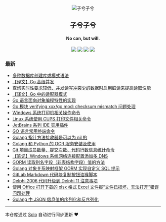 <p align="center"><img alt="子兮子兮" src="https://zixizixi.cn/images/logo/logo@96.png"></p><h2 align="center">
子兮子兮
</h2>

<h4 align="center">No can, but will.</h4>
<p align="center"><a title="子兮子兮" target="_blank" href="https://github.com/iTanken/solo-blog"><img src="https://img.shields.io/github/last-commit/iTanken/solo-blog.svg?style=flat-square&color=FF9900"></a>
<a title="GitHub repo size in bytes" target="_blank" href="https://github.com/iTanken/solo-blog"><img src="https://img.shields.io/github/repo-size/iTanken/solo-blog.svg?style=flat-square"></a>
<a title="Solo Version" target="_blank" href="https://github.com/88250/solo/releases"><img src="https://img.shields.io/badge/solo-4.4.0-f1e05a.svg?style=flat-square&color=blueviolet"></a>
<a title="Hits" target="_blank" href="https://github.com/88250/hits"><img src="https://hits.b3log.org/iTanken/solo-blog.svg"></a></p>

### 最新

* [多种数据库创建库或模式语法](https://zixizixi.cn/multiple-creation-database-or-schema-syntax)
* [【译文】Go 高级并发](https://zixizixi.cn/advanced-go-concurrency)
* [查询实时性要求较低、并发读写冲突少的数据时启用脏读来提高读取性能](https://zixizixi.cn/enable-dirty-reads-in-database-query-sql)
* [【译文】Go 中的适配器模式](https://zixizixi.cn/the-adapter-pattern-in-go)
* [Go 语言面向对象编程特性的实现](https://zixizixi.cn/golang-oop)
* [Go 模块 verifying xxx/go.mod: checksum mismatch 问题处理](https://zixizixi.cn/go-modules-verifying-checksum-mismatch)
* [Windows 系统打印机相关操作命令](https://zixizixi.cn/windows-printer-printui-wmic-powershell)
* [Linux 系统使用 CUPS 打印文件相关命令](https://zixizixi.cn/linux-unix-cups-printers-shell-command)
* [JetBrains 系列 IDE 实用插件](https://zixizixi.cn/jetbrains-ide-plugins)
* [GO 语言常用终端命令](https://zixizixi.cn/go-command)
* [Golang 指针方法接收器是可以为 nil 的](https://zixizixi.cn/golang-methods-on-pointers-receiver-can-be-nil)
* [Golang 和 Python 的 OCR 服务安装及使用](https://zixizixi.cn/golang-python-ocr)
* [Git 项目成员数量、提交次数、代码行数信息统计命令](https://zixizixi.cn/git-code-user-commit-line-count-stats)
* [【笔记】Windows 系统网络连接配置添加多 DNS](https://zixizixi.cn/windows-tcp-ip-multiple-dns)
* [GORM 读取别名字段（非表结构字段）值的方法](https://zixizixi.cn/golang-gorm-reads-value-of-the-alias-field)
* [Golang 对象关系映射框架 GORM 实现自定义 SQL 提示](https://zixizixi.cn/golang-gorm-custom-table-hints)
* [GitLab Markdown 代码块复制按钮油猴脚本](https://zixizixi.cn/gitlab-markdown-code-copy-tampermonkey)
* [Delphi 2006 代码升级到 Delphi 11 注意事项](https://zixizixi.cn/articles/2021/10/21/1634794226331.html)
* [使用 Office 打开下载的 xlsx 格式 Excel 文件报“文件已损坏，无法打开”错误问题处理](https://zixizixi.cn/windows-office-open-download-xlsx-excel-error-file-corrupted)
* [Golang 中 JSON 信息值的序列化和反序列化](https://zixizixi.cn/golang-json-serializable)



---

本仓库通过 [Solo](https://github.com/88250/solo) 自动进行同步更新 ❤️ 